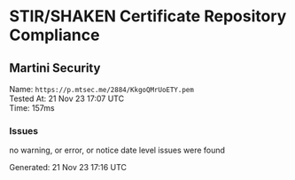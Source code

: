 # STIR/SHAKEN Certificate Repository Compliance

## Martini Security

Name: `https://p.mtsec.me/2884/KkgoQMrUoETY.pem`\
Tested At: 21 Nov 23 17:07 UTC\
Time: 157ms

### Issues

no warning, or error, or notice date level issues were found

Generated: 21 Nov 23 17:16 UTC